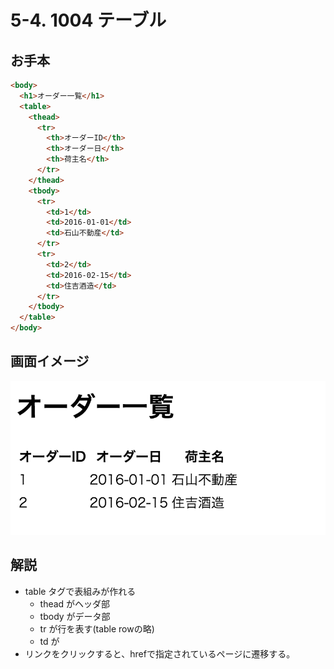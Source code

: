 # 5-4. 1004 テーブル

## お手本

```html
<body>
  <h1>オーダー一覧</h1>
  <table>
    <thead>
      <tr>
        <th>オーダーID</th>
        <th>オーダー日</th>
        <th>荷主名</th>
      </tr>
    </thead>
    <tbody>
      <tr>
        <td>1</td>
        <td>2016-01-01</td>
        <td>石山不動産</td>
      </tr>
      <tr>
        <td>2</td>
        <td>2016-02-15</td>
        <td>住吉酒造</td>
      </tr>
    </tbody>
  </table>
</body>
```

## 画面イメージ
![](../images/image-05-1006.png)


## 解説
- table タグで表組みが作れる
    - thead がヘッダ部
    - tbody がデータ部
    - tr が行を表す(table rowの略)
    - td が
- リンクをクリックすると、hrefで指定されているページに遷移する。